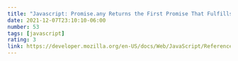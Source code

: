```yaml
---
title: "Javascript: Promise.any Returns the First Promise That Fulfills, if Any."
date: 2021-12-07T23:10:10-06:00
number: 53
tags: [javascript]
rating: 3
link: https://developer.mozilla.org/en-US/docs/Web/JavaScript/Reference/Global_Objects/Promise/any
---
```


